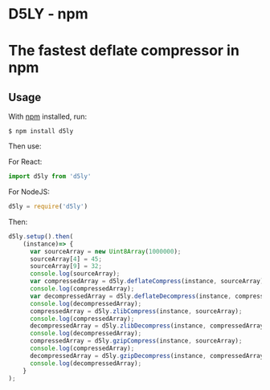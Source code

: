 # D5LY - npm
# The fastest deflate compressor in npm

## Usage 

With [npm](https://npmjs.org/) installed, run:

    $ npm install d5ly

Then use:

For React:
```javascript
import d5ly from 'd5ly'
```

For NodeJS:
```javascript
d5ly = require('d5ly')
```

Then:
```javascript
d5ly.setup().then(
    (instance)=> {
      var sourceArray = new Uint8Array(1000000);
      sourceArray[4] = 45;
      sourceArray[9] = 32;
      console.log(sourceArray);
      var compressedArray = d5ly.deflateCompress(instance, sourceArray);
      console.log(compressedArray);
      var decompressedArray = d5ly.deflateDecompress(instance, compressedArray);
      console.log(decompressedArray);
      compressedArray = d5ly.zlibCompress(instance, sourceArray);
      console.log(compressedArray);
      decompressedArray = d5ly.zlibDecompress(instance, compressedArray);
      console.log(decompressedArray);
      compressedArray = d5ly.gzipCompress(instance, sourceArray);
      console.log(compressedArray);
      decompressedArray = d5ly.gzipDecompress(instance, compressedArray);
      console.log(decompressedArray);
    }
);
```

